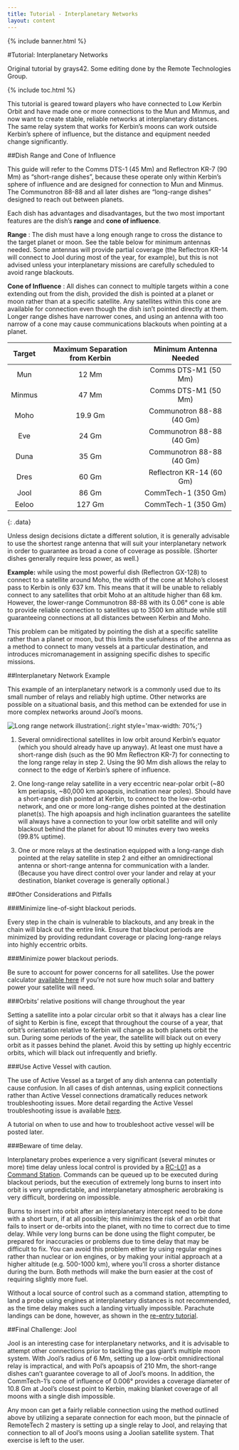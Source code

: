 ```yaml
---
title: Tutorial - Interplanetary Networks
layout: content
---
```


{% include banner.html %}

#Tutorial: Interplanetary Networks

Original tutorial by grays42. Some editing done by the Remote Technologies Group.

{% include toc.html %}

This tutorial is geared toward players who have connected to Low Kerbin Orbit and have made one or more connections to the Mun and Minmus, and now want to create stable, reliable networks at interplanetary distances. The same relay system that works for Kerbin’s moons can work outside Kerbin’s sphere of influence, but the distance and equipment needed change significantly.

##Dish Range and Cone of Influence

This guide will refer to the Comms DTS-1 (45 Mm) and Reflectron KR-7 (90 Mm) as “short-range dishes”, because these operate only within Kerbin’s sphere of influence and are designed for connection to Mun and Minmus. The Communotron 88-88 and all later dishes are “long-range dishes” designed to reach out between planets.

Each dish has advantages and disadvantages, but the two most important features are the dish’s **range** and **cone of influence**.

**Range**
: The dish must have a long enough range to cross the distance to the target planet or moon. See the table below for minimum antennas needed. Some antennas will provide partial coverage (the Reflectron KR-14 will connect to Jool during most of the year, for example), but this is not advised unless your interplanetary missions are carefully scheduled to avoid range blackouts.

**Cone of Influence**
: All dishes can connect to multiple targets within a cone extending out from the dish, provided the dish is pointed at a planet or moon rather than at a specific satellite. Any satellites within this cone are available for connection even though the dish isn’t pointed directly at them. Longer range dishes have narrower cones, and using an antenna with too narrow of a cone may cause communications blackouts when pointing at a planet.

| Target | Maximum Separation from Kerbin | Minimum Antenna Needed |
|:--------:|:-------:|:--------:|
| Mun | 12 Mm | Comms DTS-M1 (50 Mm) |
| Minmus | 47 Mm | Comms DTS-M1 (50 Mm) |
| Moho | 19.9 Gm | Communotron 88-88 (40 Gm) |
| Eve | 24 Gm | Communotron 88-88 (40 Gm) |
| Duna | 35 Gm | Communotron 88-88 (40 Gm) |
| Dres | 60 Gm | Reflectron KR-14 (60 Gm) |
| Jool | 86 Gm | CommTech-1 (350 Gm) |
| Eeloo | 127 Gm | CommTech-1 (350 Gm) |
{: .data}

Unless design decisions dictate a different solution, it is generally advisable to use the shortest range antenna that will suit your interplanetary network in order to guarantee as broad a cone of coverage as possible. (Shorter dishes generally require less power, as well.) 

**Example:** while using the most powerful dish (Reflectron GX-128) to connect to a satellite around Moho, the width of the cone at Moho’s closest pass to Kerbin is only 637 km. This means that it will be unable to reliably connect to any satellites that orbit Moho at an altitude higher than 68 km. However, the lower-range Communotron 88-88 with its 0.06° cone is able to provide reliable connection to satellites up to 3500 km altitude while still guaranteeing connections at all distances between Kerbin and Moho.

This problem can be mitigated by pointing the dish at a specific satellite rather than a planet or moon, but this limits the usefulness of the antenna as a method to connect to many vessels at a particular destination, and introduces micromanagement in assigning specific dishes to specific missions.

##Interplanetary Network Example

This example of an interplanetary network is a commonly used due to its small number of relays and reliably high uptime. Other networks are possible on a situational basis, and this method can be extended for use in more complex networks around Jool’s moons.

![Long range network illustration](http://i.imgur.com/L33gBHb.png){:.right style='max-width: 70%;'}

1. Several omnidirectional satellites in low orbit around Kerbin’s equator (which you should already have up anyway). At least one must have a short-range dish (such as the 90 Mm Reflectron KR-7) for connecting to the long range relay in step 2. Using the 90 Mm dish allows the relay to connect to the edge of Kerbin’s sphere of influence.

2. One long-range relay satellite in a very eccentric near-polar orbit (~80 km periapsis, ~80,000 km apoapsis, inclination near poles). Should have a short-range dish pointed at Kerbin, to connect to the low-orbit network, and one or more long-range dishes pointed at the destination planet(s). The high apoapsis and high inclination guarantees the satellite will always have a connection to your low orbit satellite and will only blackout behind the planet for about 10 minutes every two weeks (99.8% uptime).

3. One or more relays at the destination equipped with a long-range dish pointed at the relay satellite in step 2 and either an omnidirectional antenna or short-range antenna for communication with a lander. (Because you have direct control over your lander and relay at your destination, blanket coverage is generally optional.)

##Other Considerations and Pitfalls

###Minimize line-of-sight blackout periods.

Every step in the chain is vulnerable to blackouts, and any break in the chain will black out the entire link. Ensure that blackout periods are minimized by providing redundant coverage or placing long-range relays into highly eccentric orbits.

###Minimize power blackout periods.

Be sure to account for power concerns for all satellites. Use the power calculator [available here](https://docs.google.com/spreadsheet/ccc?key=0AkXf-77s6gmFdEdVeGFqX0xobTczYkhEaEVrVTdWV3c) if you’re not sure how much solar and battery power your satellite will need.

###Orbits’ relative positions will change throughout the year

Setting a satellite into a polar circular orbit so that it always has a clear line of sight to Kerbin is fine, except that throughout the course of a year, that orbit’s orientation relative to Kerbin will change as both planets orbit the sun. During some periods of the year, the satellite will black out on every orbit as it passes behind the planet. Avoid this by setting up highly eccentric orbits, which will black out infrequently and briefly.

###Use Active Vessel with caution.

The use of Active Vessel as a target of any dish antenna can potentially cause confusion. In all cases of dish antennas, using explicit connections rather than Active Vessel connections dramatically reduces network troubleshooting issues. More detail regarding the Active Vessel troubleshooting issue is available [here](http://remotetechnologiesgroup.github.io/RemoteTech/guide/overview/#target-active).

A tutorial on when to use and how to troubleshoot active vessel will be posted later.

###Beware of time delay.

Interplanetary probes experience a very significant (several minutes or more) time delay unless local control is provided by a [RC-L01](http://wiki.kerbalspaceprogram.com/wiki/RC-L01_Remote_Guidance_Unit) as a [Command Station](http://remotetechnologiesgroup.github.io/RemoteTech/#command-stations). Commands can be queued up to be executed during blackout periods, but the execution of extremely long burns to insert into orbit is very unpredictable, and interplanetary atmospheric aerobraking is very difficult, bordering on impossible.

Burns to insert into orbit after an interplanetary intercept need to be done with a short burn, if at all possible; this minimizes the risk of an orbit that fails to insert or de-orbits into the planet, with no time to correct due to time delay. While very long burns can be done using the flight computer, be prepared for inaccuracies or problems due to time delay that may be difficult to fix. You can avoid this problem either by using regular engines rather than nuclear or ion engines, or by making your initial approach at a higher altitude (e.g. 500-1000 km), where you'll cross a shorter distance during the burn. Both methods will make the burn easier at the cost of requiring slightly more fuel.

Without a local source of control such as a command station, attempting to land a probe using engines at interplanetary distances is not recommended, as the time delay makes such a landing virtually impossible. Parachute landings can be done, however, as shown in the [re-entry tutorial](../reentry/).

##Final Challenge: Jool

Jool is an interesting case for interplanetary networks, and it is advisable to attempt other connections prior to tackling the gas giant’s multiple moon system. With Jool’s radius of 6 Mm, setting up a low-orbit omnidirectional relay is impractical, and with Pol’s apoapsis of 210 Mm, the short-range dishes can’t guarantee coverage to all of Jool’s moons. In addition, the CommTech-1’s cone of influence of 0.006° provides a coverage diameter of 10.8 Gm at Jool’s closest point to Kerbin, making blanket coverage of all moons with a single dish impossible.

Any moon can get a fairly reliable connection using the method outlined above by utilizing a separate connection for each moon, but the pinnacle of RemoteTech 2 mastery is setting up a single relay to Jool, and relaying that connection to all of Jool’s moons using a Joolian satellite system. That exercise is left to the user.
